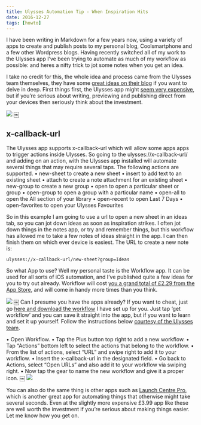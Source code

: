 ```yaml
---
title: Ulysses Automation Tip - When Inspiration Hits
date: 2016-12-27
tags: [howto]
---
```

I have been writing in Markdown for a few years now, using a variety of apps to create and publish posts to my personal blog, Coolsmartphone and a few other Wordpress blogs. Having recently switched all of my work to the Ulysses app I’ve been trying to automate as much of my workflow as possible: and heres a nifty trick to jot some notes when you get an idea.

I take no credit for this, the whole idea and process came from the Ulysses team themselves, they have some [great ideas on their blog][1] if you want to delve in deep. First things first, the Ulysses app might [seem very expensive][2], but if you’re serious about writing, previewing and publishing direct from your devices then seriously think about the investment.

![][image-1]
￼
## x-callback-url
The Ulysses app supports x-callback-url which will allow some apps apps to trigger actions inside Ulysses. So going to the ulysses://x-callback-url/ and adding on an action, with the Ulysses app installed will automate several things that may require several taps. The following actions are supported.
•	new-sheet to create a new sheet
•	insert to add text to an existing sheet
•	attach to create a note attachment for an existing sheet
•	new-group to create a new group
•	open to open a particular sheet or group
•	open-group to open a group with a particular name
•	open-all to open the All section of your library
•	open-recent to open Last 7 Days
•	open-favorites to open your Ulysses Favourites

So in this example I am going to use a url to open a new sheet in an ideas tab, so you can jot down ideas as soon as inspiration strikes. I often jot down things in the notes app, or try and remember things, but this workflow has allowed me to take a few notes of ideas straight in the app. I can then finish them on which ever device is easiest. The URL to create a new note is:

`ulysses://x-callback-url/new-sheet?group=Ideas`

So what App to use? Well my personal taste is the Workflow app. It can be used for all sorts of iOS automation, and I’ve published quite a few ideas for you to try out already. Workflow will cost [you a grand total of £2.29 from the App Store][3], and will come in handy more times than you think.

![][image-2]
￼
Can I presume you have the apps already? If you want to cheat, just go [here and download the workflow][4] I have set up for you. Just tap ‘get workflow’ and you can save it straight into the app, but if you want to learn and set it up yourself. Follow the instructions below [courtesy of the Ulysses team][5].

•	Open Workflow.
•	Tap the Plus button top right to add a new workflow.
•	Tap “Actions” bottom left to select the actions that belong to the workflow.
•	From the list of actions, select “URL” and swipe right to add it to your workflow.
•	Insert the x-callback-url in the designated field.
•	Go back to Actions, select “Open URLs” and also add it to your workflow via swiping right.
•	Now tap the gear to name the new workflow and give it a proper icon.
￼
![][image-3]

You can also do the same thing is other apps such as [Launch Centre Pro][6], which is another great app for automating things that otherwise might take several seconds. Even at the slightly more expensive £3.99 app like these are well worth the investment if you’re serious about making things easier.
Let me know how you get on.

[1]:	https://ulyssesapp.com/blog/category/tips-tricks "some great ideas on their blog"
[2]:	https://ulyssesapp.com/#top "Ulysses app might seem very expensive"
[3]:	https://itunes.apple.com/gb/app/workflow-powerful-automation/id915249334?mt=8&ign-mpt=uo%3D4 "you a grand total of £2.29 from the App Store"
[4]:	https://workflow.is/workflows/aed4f6fbc4e94e13b5f28105f6722929 "here and download the workflow"
[5]:	https://ulyssesapp.com/blog/2016/04/introduction-x-callback-support/ "courtesy of the Ulysses team"
[6]:	https://contrast.co/launch-center-pro/ "Launch Centre Pro"

[image-1]:	https://cdn-images-1.medium.com/max/800/1*gQhbgpAUzRsfP3ODZhpqEA.jpeg
[image-2]:	https://cdn-images-1.medium.com/max/800/1*yNYP-Wg-ErgwTkeKO0FI1Q.png
[image-3]:	https://cdn-images-1.medium.com/max/800/1*prc7oyZCAkRNxYkxej5jEA.png
